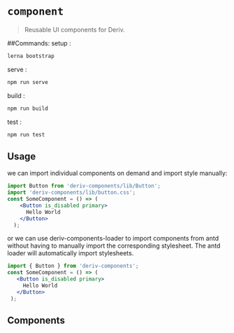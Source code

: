 # `component`
> Reusable UI components for Deriv.

##Commands:
setup :
  ```sh 
  lerna bootstrap
  ```
serve : 
  ```sh 
  npm run serve
  ```
build : 
  ```sh 
  npm run build
  ```
test  :
  ```sh 
  npm run test
  ```

## Usage
we can import individual components on demand and import style manually:
```jsx
import Button from 'deriv-components/lib/Button';
import 'deriv-components/lib/button.css';
const SomeComponent = () => (
    <Button is_disabled primary>
      Hello World
    </Button>
  );
```
 or we can use deriv-components-loader to import components from antd without having to manually import the corresponding stylesheet. The antd loader will automatically import stylesheets.

 ```jsx
import { Button } from 'deriv-components';
const SomeComponent = () => (
    <Button is_disabled primary>
      Hello World
    </Button>
  );
```
## Components
